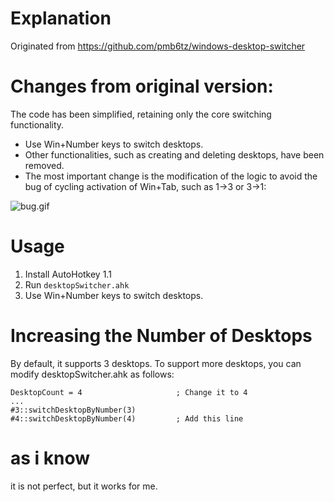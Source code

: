 # Explanation

Originated from  https://github.com/pmb6tz/windows-desktop-switcher

# Changes from original version:

The code has been simplified, retaining only the core switching functionality.

* Use Win+Number keys to switch desktops.
* Other functionalities, such as creating and deleting desktops, have been removed.
* The most important change is the modification of the logic to avoid the bug of cycling activation of Win+Tab, such as
  1->3 or 3->1:

![bug.gif](bug.gif)

# Usage

1. Install AutoHotkey 1.1
2. Run `desktopSwitcher.ahk`
3. Use Win+Number keys to switch desktops.

# Increasing the Number of Desktops

By default, it supports 3 desktops. To support more desktops, you can modify desktopSwitcher.ahk as follows:

```text
DesktopCount = 4                     ; Change it to 4
...
#3::switchDesktopByNumber(3)
#4::switchDesktopByNumber(4)         ; Add this line
```

# as i know

it is not perfect, but it works for me.